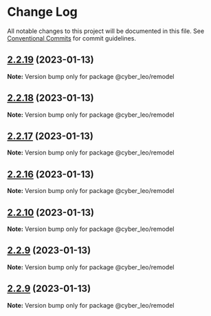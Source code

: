 # Change Log

All notable changes to this project will be documented in this file.
See [Conventional Commits](https://conventionalcommits.org) for commit guidelines.

## [2.2.19](https://github.com/leonunes-cyber/lerna-model/compare/@cyber_leo/remodel@2.2.18...@cyber_leo/remodel@2.2.19) (2023-01-13)

**Note:** Version bump only for package @cyber_leo/remodel





## [2.2.18](https://github.com/leonunes-cyber/lerna-model/compare/@cyber_leo/remodel@2.2.17...@cyber_leo/remodel@2.2.18) (2023-01-13)

**Note:** Version bump only for package @cyber_leo/remodel





## [2.2.17](https://github.com/leonunes-cyber/lerna-model/compare/@cyber_leo/remodel@2.2.16...@cyber_leo/remodel@2.2.17) (2023-01-13)

**Note:** Version bump only for package @cyber_leo/remodel





## [2.2.16](https://github.com/leonunes-cyber/lerna-model/compare/@cyber_leo/remodel@2.2.8...@cyber_leo/remodel@2.2.16) (2023-01-13)

**Note:** Version bump only for package @cyber_leo/remodel





## [2.2.10](https://github.com/leonunes-cyber/lerna-model/compare/@cyber_leo/remodel@2.2.8...@cyber_leo/remodel@2.2.10) (2023-01-13)

**Note:** Version bump only for package @cyber_leo/remodel





## [2.2.9](https://github.com/leonunes-cyber/lerna-model/compare/@cyber_leo/remodel@2.2.8...@cyber_leo/remodel@2.2.9) (2023-01-13)

**Note:** Version bump only for package @cyber_leo/remodel





## [2.2.9](https://github.com/leonunes-cyber/lerna-model/compare/@cyber_leo/remodel@2.2.8...@cyber_leo/remodel@2.2.9) (2023-01-13)

**Note:** Version bump only for package @cyber_leo/remodel
